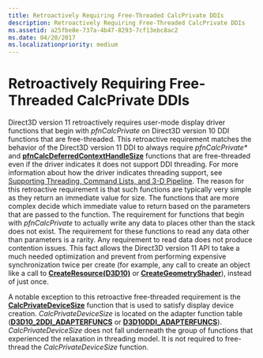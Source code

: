```yaml
---
title: Retroactively Requiring Free-Threaded CalcPrivate DDIs
description: Retroactively Requiring Free-Threaded CalcPrivate DDIs
ms.assetid: a25fbe8e-737a-4b47-8293-7cf13ebc8ac2
ms.date: 04/20/2017
ms.localizationpriority: medium
---
```


# Retroactively Requiring Free-Threaded CalcPrivate DDIs


Direct3D version 11 retroactively requires user-mode display driver functions that begin with *pfnCalcPrivate* on Direct3D version 10 DDI functions that are free-threaded. This retroactive requirement matches the behavior of the Direct3D version 11 DDI to always require *pfnCalcPrivate\** and [**pfnCalcDeferredContextHandleSize**](https://msdn.microsoft.com/library/windows/hardware/ff538272) functions that are free-threaded even if the driver indicates it does not support DDI threading. For more information about how the driver indicates threading support, see [Supporting Threading, Command Lists, and 3-D Pipeline](supporting-threading--command-lists--and-3-d-pipeline.md). The reason for this retroactive requirement is that such functions are typically very simple as they return an immediate value for size. The functions that are more complex decide which immediate value to return based on the parameters that are passed to the function. The requirement for functions that begin with *pfnCalcPrivate* to actually write any data to places other than the stack does not exist. The requirement for these functions to read any data other than parameters is a rarity. Any requirement to read data does not produce contention issues. This fact allows the Direct3D version 11 API to take a much needed optimization and prevent from performing expensive synchronization twice per create (for example, any call to create an object like a call to [**CreateResource(D3D10)**](https://msdn.microsoft.com/library/windows/hardware/ff540691) or [**CreateGeometryShader**](https://msdn.microsoft.com/library/windows/hardware/ff540648)), instead of just once.

A notable exception to this retroactive free-threaded requirement is the [**CalcPrivateDeviceSize**](https://msdn.microsoft.com/library/windows/hardware/ff538288) function that is used to satisfy display device creation. *CalcPrivateDeviceSize* is located on the adapter function table ([**D3D10\_2DDI\_ADAPTERFUNCS**](https://msdn.microsoft.com/library/windows/hardware/ff541900) or [**D3D10DDI\_ADAPTERFUNCS**](https://msdn.microsoft.com/library/windows/hardware/ff541811)). *CalcPrivateDeviceSize* does not fall underneath the group of functions that experienced the relaxation in threading model. It is not required to free-thread the *CalcPrivateDeviceSize* function.

 

 





